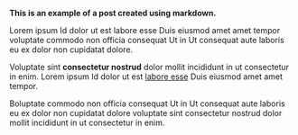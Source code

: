 __This is an example of a post created using markdown.__

Lorem ipsum Id dolor ut est labore esse Duis eiusmod amet amet tempor voluptate commodo non officia consequat Ut in Ut consequat aute laboris eu ex dolor non cupidatat dolore.

Voluptate sint __consectetur nostrud__ dolor mollit incididunt in ut consectetur in enim. Lorem ipsum Id dolor ut est [labore esse](#) Duis eiusmod amet amet tempor.

Boluptate commodo non officia consequat Ut in Ut consequat aute laboris eu ex dolor non cupidatat dolore voluptate sint consectetur nostrud dolor mollit incididunt in ut consectetur in enim.
